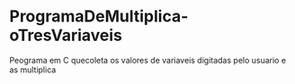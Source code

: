 # ProgramaDeMultiplica-oTresVariaveis
Peograma em C quecoleta os valores de variaveis digitadas pelo usuario e as multiplica
